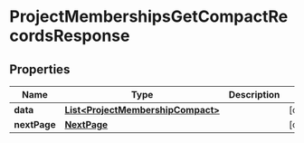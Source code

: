 

# ProjectMembershipsGetCompactRecordsResponse


## Properties

| Name | Type | Description | Notes |
|------------ | ------------- | ------------- | -------------|
|**data** | [**List&lt;ProjectMembershipCompact&gt;**](ProjectMembershipCompact.md) |  |  [optional] |
|**nextPage** | [**NextPage**](NextPage.md) |  |  [optional] |



